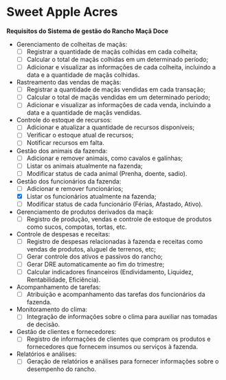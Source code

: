 # Sweet Apple Acres
**Requisitos do Sistema de gestão do Rancho Maçã Doce**

- Gerenciamento de colheitas de maçãs:
    - [ ] Registrar a quantidade de maçãs colhidas em cada colheita;
    - [ ] Calcular o total de maçãs colhidas em um determinado período;
    - [ ] Adicionar e visualizar as informações de cada colheita, incluindo a data e a quantidade de maçãs colhidas.

- Rastreamento das vendas de maçãs:
    - [ ] Registrar a quantidade de maçãs vendidas em cada transação;
    - [ ] Calcular o total de maçãs vendidas em um determinado período;
    - [ ] Adicionar e visualizar as informações de cada venda, incluindo a data e a quantidade de maçãs vendidas.

- Controle do estoque de recursos:
    - [ ] Adicionar e atualizar a quantidade de recursos disponíveis;
    - [ ] Verificar o estoque atual de recursos;
    - [ ] Notificar recursos em falta.

- Gestão dos animais da fazenda:
    - [ ] Adicionar e remover animais, como cavalos e galinhas;
    - [ ] Listar os animais atualmente na fazenda;
    - [ ] Modificar status de cada animal (Prenha, doente, sadio).

- Gestão dos funcionários da fazenda:
    - [ ] Adicionar e remover funcionários;
    - [x] Listar os funcionários atualmente na fazenda;
    - [ ] Modificar status de cada funcionário (Férias, Afastado, Ativo).

- Gerenciamento de produtos derivados da maçã:
    - [ ] Registro de produção, vendas e controle de estoque de produtos como sucos, compotas, tortas, etc.

- Controle de despesas e receitas:
    - [ ] Registro de despesas relacionadas à fazenda e receitas como vendas de produtos, aluguel de terrenos, etc;
    - [ ] Gerar controle dos ativos e passivos do rancho;
    - [ ] Gerar DRE automaticamente ao fim do trimestre;
    - [ ] Calcular indicadores financeiros (Endividamento, Liquidez, Rentabilidade, Eficiência).

-   Acompanhamento de tarefas:
    - [ ] Atribuição e acompanhamento das tarefas dos funcionários da fazenda.

-   Monitoramento do clima:
    - [ ] Integração de informações sobre o clima para auxiliar nas tomadas de decisão.

-   Gestão de clientes e fornecedores:
    - [ ] Registro de informações de clientes que compram os produtos e fornecedores que fornecem insumos ou serviços à fazenda.

-   Relatórios e análises:
    - [ ] Geração de relatórios e análises para fornecer informações sobre o desempenho do rancho.